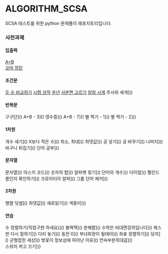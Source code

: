 # ALGORITHM_SCSA
SCSA 테스트를 위한 python 문제풀이 레포지토리입니다. 


### 사전과제
#### 입출력
[A+B]()
 <br> [꼬마 정민]()

#### 조건문
[두 수 비교하기]()
[시험 성적]()
[윤년]()
[사분면 고르기]()
[알람 시계]()
주사위 세개]()

#### 반복문
구구단]()
A+B - 3]()
영수증]()
A+B - 7]()
별 찍기 - 1]()
별 찍기 - 2]()

#### 1차원 
개수 세기]()
X보다 작은 수]()
최소, 최대]()
최댓값]()
공 넣기]()
공 바꾸기]()
나머지]()
바구니 뒤집기]()
단어 공부]()

#### 문자열
문자열]()
아스키 코드]()
숫자의 합]()
알파벳 찾기]()
단어의 개수]()
다이얼]()
팰린드롬인지 확인하기]()
크로아티아 알파]()
그룹 단어 체커]()

#### 2차원
행렬 덧셈]()
최댓값]()
세로읽기]()
색종이]()

#### 연습
수 정렬하기(직접구현 하세요)]()
블랙잭]()
분해합]()
수학은 비대면강의입니다]()
체스판 다시 칠하기]()
다리 놓기]()
동전 0]()
부녀회장이 될테야]()
좌표 정렬하기]()
덩치]()
균형잡힌 세상]()
벚꽃이 정보섬에 피어난 이유]()
연속부분최대곱]() <br> 
스위치 켜고 끄기]()

 
 
 
 
 
 
 
 
 
 
 
 
 

